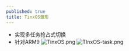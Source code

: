 ```yaml
---
published: true
title: TinxOS雏形
---
```

- 实现多任务抢占式切换
- 针对ARM9
![TinxOS.png](https://raw.githubusercontent.com/io-hack/io-hack.github.io/master/_posts/TinxOS.png)
![TInxOS-task.png](https://raw.githubusercontent.com/io-hack/io-hack.github.io/master/_posts/TInxOS-task.png)
